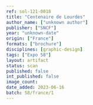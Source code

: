 ```yaml
---
ref: sol-121-0018
title: "Centenaire de Lourdes"
author_name: ["unknown author"]
publisher: ["SNCF"]
year: "unknown-date"
origin: ["France"]
formats: ["brochure"]
disciplines: [graphic-design]
tags: ["Expo 58"]
layout: artifact
status: scan
published: false
int_published: false
image_count:
date_added: 2023-06-16
batch: 58/france/1
---
```

